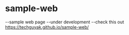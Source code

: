 # sample-web
--sample web page 
--under development
--check this out https://techguyak.github.io/sample-web/
